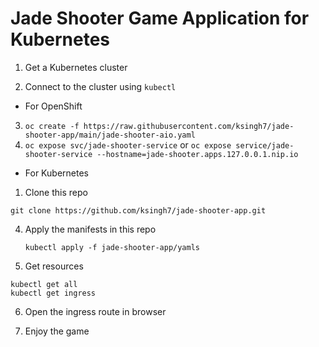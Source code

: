 # Jade Shooter Game Application for Kubernetes

1. Get a Kubernetes cluster

2. Connect to the cluster using `kubectl`

- For OpenShift
3. `oc create -f https://raw.githubusercontent.com/ksingh7/jade-shooter-app/main/jade-shooter-aio.yaml `
4. `oc expose svc/jade-shooter-service`
or `oc expose service/jade-shooter-service --hostname=jade-shooter.apps.127.0.0.1.nip.io`

- For Kubernetes
  
1. Clone this repo 

`git clone https://github.com/ksingh7/jade-shooter-app.git`

4. Apply the manifests in this repo 
 
    `kubectl apply -f jade-shooter-app/yamls`

5. Get resources 
```
kubectl get all
kubectl get ingress
```

6. Open the ingress route in browser

7. Enjoy the game
